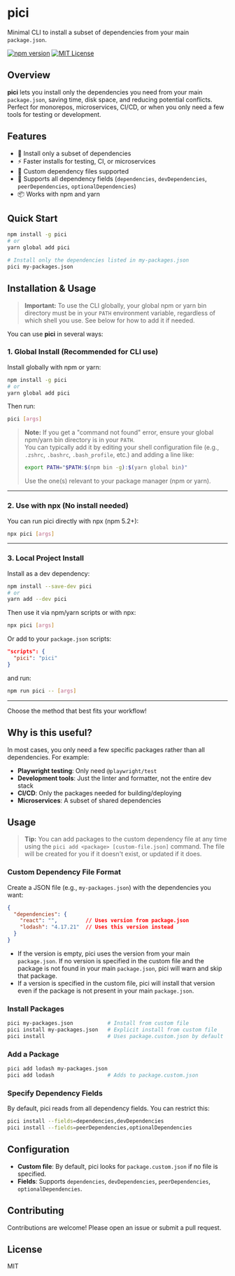 # pici

Minimal CLI to install a subset of dependencies from your main `package.json`.

[![npm version](https://img.shields.io/npm/v/pici.svg)](https://npmjs.org/package/pici)
[![MIT License](https://img.shields.io/badge/license-MIT-blue.svg)](LICENSE)

## Overview

**pici** lets you install only the dependencies you need from your main `package.json`, saving time, disk space, and reducing potential conflicts. Perfect for monorepos, microservices, CI/CD, or when you only need a few tools for testing or development.

## Features

- 🏃 Install only a subset of dependencies
- ⚡ Faster installs for testing, CI, or microservices
- 📝 Custom dependency files supported
- 🔧 Supports all dependency fields (`dependencies`, `devDependencies`, `peerDependencies`, `optionalDependencies`)
- 📦 Works with npm and yarn

## Quick Start

```bash
npm install -g pici
# or
yarn global add pici

# Install only the dependencies listed in my-packages.json
pici my-packages.json
```

## Installation & Usage

> **Important:** To use the CLI globally, your global npm or yarn bin directory must be in your `PATH` environment variable, regardless of which shell you use. See below for how to add it if needed.

You can use **pici** in several ways:

### 1. Global Install (Recommended for CLI use)

Install globally with npm or yarn:
```bash
npm install -g pici
# or
yarn global add pici
```
Then run:
```bash
pici [args]
```
> **Note:** If you get a "command not found" error, ensure your global npm/yarn bin directory is in your `PATH`.  
> You can typically add it by editing your shell configuration file (e.g., `.zshrc`, `.bashrc`, `.bash_profile`, etc.) and adding a line like:
> ```sh
> export PATH="$PATH:$(npm bin -g):$(yarn global bin)"
> ```
> Use the one(s) relevant to your package manager (npm or yarn).

---

### 2. Use with npx (No install needed)

You can run pici directly with npx (npm 5.2+):
```bash
npx pici [args]
```

---

### 3. Local Project Install

Install as a dev dependency:
```bash
npm install --save-dev pici
# or
yarn add --dev pici
```
Then use it via npm/yarn scripts or with npx:
```bash
npx pici [args]
```
Or add to your `package.json` scripts:
```json
"scripts": {
  "pici": "pici"
}
```
and run:
```bash
npm run pici -- [args]
```

---

Choose the method that best fits your workflow!

## Why is this useful?

In most cases, you only need a few specific packages rather than all dependencies. For example:

- **Playwright testing**: Only need `@playwright/test`
- **Development tools**: Just the linter and formatter, not the entire dev stack
- **CI/CD**: Only the packages needed for building/deploying
- **Microservices**: A subset of shared dependencies

## Usage

> **Tip:** You can add packages to the custom dependency file at any time using the `pici add <package> [custom-file.json]` command. The file will be created for you if it doesn't exist, or updated if it does.

### Custom Dependency File Format

Create a JSON file (e.g., `my-packages.json`) with the dependencies you want:

```json
{
  "dependencies": {
    "react": "",         // Uses version from package.json
    "lodash": "4.17.21"  // Uses this version instead
  }
}
```

- If the version is empty, pici uses the version from your main `package.json`. If no version is specified in the custom file and the package is not found in your main `package.json`, pici will warn and skip that package.
- If a version is specified in the custom file, pici will install that version even if the package is not present in your main `package.json`.

### Install Packages

```bash
pici my-packages.json           # Install from custom file
pici install my-packages.json   # Explicit install from custom file
pici install                    # Uses package.custom.json by default
```

### Add a Package

```bash
pici add lodash my-packages.json
pici add lodash                 # Adds to package.custom.json
```

### Specify Dependency Fields

By default, pici reads from all dependency fields. You can restrict this:

```bash
pici install --fields=dependencies,devDependencies
pici install --fields=peerDependencies,optionalDependencies
```

## Configuration

- **Custom file**: By default, pici looks for `package.custom.json` if no file is specified.
- **Fields**: Supports `dependencies`, `devDependencies`, `peerDependencies`, `optionalDependencies`.

## Contributing

Contributions are welcome! Please open an issue or submit a pull request.

## License

MIT